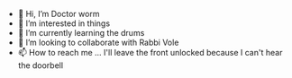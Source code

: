 - 👋 Hi, I’m Doctor worm
- 👀 I’m interested in things
- 🌱 I’m currently learning the drums
- 💞️ I’m looking to collaborate with Rabbi Vole
- 📫 How to reach me ... I'll leave the front unlocked because I can't hear the doorbell

<!---
rhenretta/rhenretta is a ✨ special ✨ repository because its `README.md` (this file) appears on your GitHub profile.
You can click the Preview link to take a look at your changes.
--->
